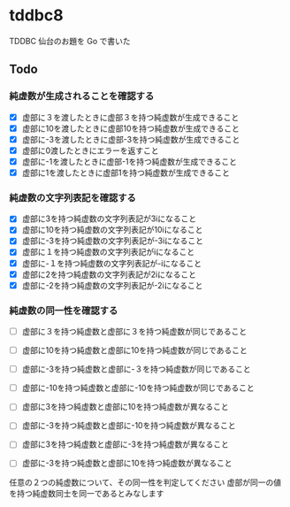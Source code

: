 # tddbc8

TDDBC 仙台のお題を Go で書いた

## Todo

### 純虚数が生成されることを確認する
- [x] 虚部に３を渡したときに虚部３を持つ純虚数が生成できること
- [x] 虚部に10を渡したときに虚部10を持つ純虚数が生成できること
- [x] 虚部に-3を渡したときに虚部-3を持つ純虚数が生成できること 
- [x] 虚部に0渡したときにエラーを返すこと
- [x] 虚部に-1を渡したときに虚部-1を持つ純虚数が生成できること
- [x] 虚部に1を渡したときに虚部1を持つ純虚数が生成できること

### 純虚数の文字列表記を確認する
- [x] 虚部に3を持つ純虚数の文字列表記が3iになること
- [x] 虚部に10を持つ純虚数の文字列表記が10iになること
- [x] 虚部に-3を持つ純虚数の文字列表記が-3iになること
- [x] 虚部に１を持つ純虚数の文字列表記がiになること
- [x] 虚部に-１を持つ純虚数の文字列表記が-iになること
- [x] 虚部に2を持つ純虚数の文字列表記が2iになること
- [x] 虚部に-2を持つ純虚数の文字列表記が-2iになること

### 純虚数の同一性を確認する
- [ ] 虚部に３を持つ純虚数と虚部に３を持つ純虚数が同じであること
- [ ] 虚部に10を持つ純虚数と虚部に10を持つ純虚数が同じであること
- [ ] 虚部に-3を持つ純虚数と虚部に-３を持つ純虚数が同じであること
- [ ] 虚部に-10を持つ純虚数と虚部に-10を持つ純虚数が同じであること
- [ ] 虚部に3を持つ純虚数と虚部に10を持つ純虚数が異なること
- [ ] 虚部に-3を持つ純虚数と虚部に-10を持つ純虚数が異なること
- [ ] 虚部に3を持つ純虚数と虚部に-3を持つ純虚数が異なること
- [ ] 虚部に-3を持つ純虚数と虚部に10を持つ純虚数が異なること


任意の２つの純虚数について、その同一性を判定してください
虚部が同一の値を持つ純虚数同士を同一であるとみなします